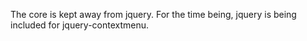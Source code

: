 The core is kept away from jquery.
For the time being, jquery is being included for jquery-contextmenu.